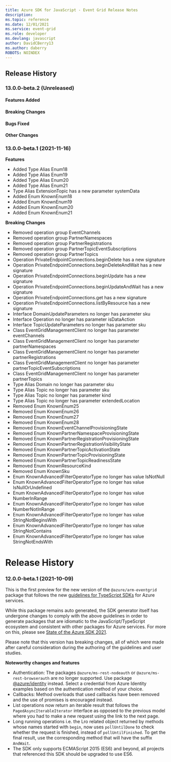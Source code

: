 ```yaml
---
title: Azure SDK for JavaScript - Event Grid Release Notes
description: 
ms.topic: reference
ms.date: 12/01/2021
ms.service: event-grid
ms.role: developer
ms.devlang: javascript
author: DavidCBerry13
ms.author: daberry
ROBOTS: NOINDEX
---
```

## Release History

### 13.0.0-beta.2 (Unreleased)

#### Features Added

#### Breaking Changes

#### Bugs Fixed

#### Other Changes

### 13.0.0-beta.1 (2021-11-16)
    
**Features**

  - Added Type Alias Enum18
  - Added Type Alias Enum19
  - Added Type Alias Enum20
  - Added Type Alias Enum21
  - Type Alias ExtensionTopic has a new parameter systemData
  - Added Enum KnownEnum18
  - Added Enum KnownEnum19
  - Added Enum KnownEnum20
  - Added Enum KnownEnum21

**Breaking Changes**

  - Removed operation group EventChannels
  - Removed operation group PartnerNamespaces
  - Removed operation group PartnerRegistrations
  - Removed operation group PartnerTopicEventSubscriptions
  - Removed operation group PartnerTopics
  - Operation PrivateEndpointConnections.beginDelete has a new signature
  - Operation PrivateEndpointConnections.beginDeleteAndWait has a new signature
  - Operation PrivateEndpointConnections.beginUpdate has a new signature
  - Operation PrivateEndpointConnections.beginUpdateAndWait has a new signature
  - Operation PrivateEndpointConnections.get has a new signature
  - Operation PrivateEndpointConnections.listByResource has a new signature
  - Interface DomainUpdateParameters no longer has parameter sku
  - Interface Operation no longer has parameter isDataAction
  - Interface TopicUpdateParameters no longer has parameter sku
  - Class EventGridManagementClient no longer has parameter eventChannels
  - Class EventGridManagementClient no longer has parameter partnerNamespaces
  - Class EventGridManagementClient no longer has parameter partnerRegistrations
  - Class EventGridManagementClient no longer has parameter partnerTopicEventSubscriptions
  - Class EventGridManagementClient no longer has parameter partnerTopics
  - Type Alias Domain no longer has parameter sku
  - Type Alias Topic no longer has parameter sku
  - Type Alias Topic no longer has parameter kind
  - Type Alias Topic no longer has parameter extendedLocation
  - Removed Enum KnownEnum25
  - Removed Enum KnownEnum26
  - Removed Enum KnownEnum27
  - Removed Enum KnownEnum28
  - Removed Enum KnownEventChannelProvisioningState
  - Removed Enum KnownPartnerNamespaceProvisioningState
  - Removed Enum KnownPartnerRegistrationProvisioningState
  - Removed Enum KnownPartnerRegistrationVisibilityState
  - Removed Enum KnownPartnerTopicActivationState
  - Removed Enum KnownPartnerTopicProvisioningState
  - Removed Enum KnownPartnerTopicReadinessState
  - Removed Enum KnownResourceKind
  - Removed Enum KnownSku
  - Enum KnownAdvancedFilterOperatorType no longer has value IsNotNull
  - Enum KnownAdvancedFilterOperatorType no longer has value IsNullOrUndefined
  - Enum KnownAdvancedFilterOperatorType no longer has value NumberInRange
  - Enum KnownAdvancedFilterOperatorType no longer has value NumberNotInRange
  - Enum KnownAdvancedFilterOperatorType no longer has value StringNotBeginsWith
  - Enum KnownAdvancedFilterOperatorType no longer has value StringNotContains
  - Enum KnownAdvancedFilterOperatorType no longer has value StringNotEndsWith
    
# Release History

### 12.0.0-beta.1 (2021-10-09)

This is the first preview for the new version of the `@azure/arm-eventgrid` package that follows the new [guidelines for TypeScript SDKs](https://azure.github.io/azure-sdk/typescript_introduction.html) for Azure services.

While this package remains auto generated, the SDK generator itself has undergone changes to comply with the above guidelines in order to generate packages that are idiomatic to the JavaScript/TypeScript ecosystem and consistent with other packages for Azure services. For more on this, please see [State of the Azure SDK 2021](https://devblogs.microsoft.com/azure-sdk/state-of-the-azure-sdk-2021/).

Please note that this version has breaking changes, all of which were made after careful consideration during the authoring of the guidelines and user studies.

**Noteworthy changes and features**
- Authentication: The packages `@azure/ms-rest-nodeauth` or `@azure/ms-rest-browserauth` are no longer supported. Use package [@azure/identity](https://www.npmjs.com/package/@azure/identity) instead. Select a credential from Azure Identity examples based on the authentication method of your choice.
- Callbacks: Method overloads that used callbacks have been removed and the use of promises is encouraged instead.
- List operations now return an iterable result that follows the `PagedAsyncIterableIterator` interface as opposed to the previous model where you had to make a new request using the link to the next page.
- Long running operations i.e. the Lro related object returned by methods whose names started with `begin`, now uses `pollUntilDone` to check whether the request is finished, instead of `pollUntilFinished`. To get the final result, use the corresponding method that will have the suffix `AndWait`.
- The SDK only supports ECMAScript 2015 (ES6) and beyond, all projects that referenced this SDK should be upgraded to use ES6.
